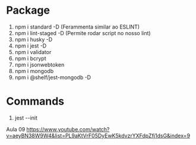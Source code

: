 # Package
1. npm i standard -D (Ferammenta similar ao ESLINT)
2. npm i lint-staged -D (Permite rodar script no nosso lint)
3. npm i husky -D
4. npm i jest -D
5. npm i validator
6. npm i bcrypt
7. npm i jsonwebtoken
8. npm i mongodb
9. npm i @shelf/jest-mongodb -D


# Commands
1. jest --init 


Aula 09
https://www.youtube.com/watch?v=aeyBN38W9W4&list=PL9aKtVrF05DyEwK5kdvzrYXFdpZfj1dsG&index=9